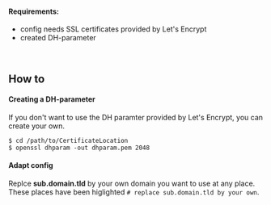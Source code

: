 #### Requirements:

* config needs SSL certificates provided by Let's Encrypt
* created DH-parameter

<br>

## How to

#### Creating a DH-parameter
If you don't want to use the DH paramter provided by Let's Encrypt, you can create your own.

```
$ cd /path/to/CertificateLocation
$ openssl dhparam -out dhparam.pem 2048
```


#### Adapt config
Replce **sub.domain.tld** by your own domain you want to use at any place. These places have been higlighted `# replace sub.domain.tld by your own`.
